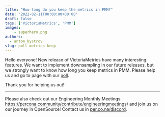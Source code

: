 ```yaml
---
title: "How long do you keep the metrics in PMM?"
date: "2022-02-11T00:00:00+00:00"
draft: false
tags: ['VictoriaMetrics', 'PMM']
images:
    - superhero.png
authors:
  - anton_bystrov
slug: poll-metrics-keep
---
```


Hello everyone! New release of VictoriaMetrics have many interesting features. We want to implement downsampling in our future releases, but we strongly want to know how long you keep metrics in PMM. Please help us and go to page with our [poll](https://forums.percona.com/t/how-long-do-you-keep-the-metrics-in-pmm/14236).

Thank you for helping us out!

---

Please also check out our Engineering Monthly Meetings https://percona.community/contribute/engineeringmeetings/ and join us on our journey in OpenSource! Contact us in [per.co.na/discord](https://per.co.na/discord).
